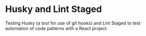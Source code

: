 # Husky and Lint Staged

Testing Husky (a tool for use of git hooks) and Lint Staged to test automation of code patterns with a React project.
